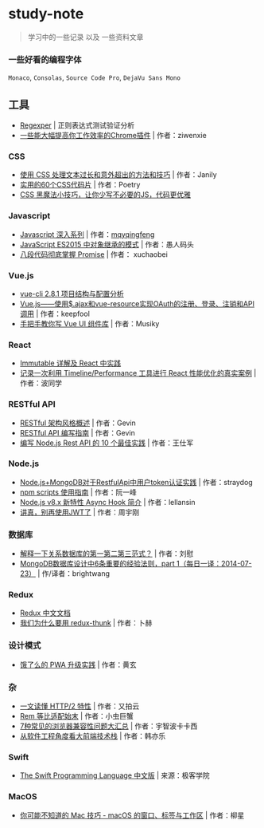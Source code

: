 # study-note

> 学习中的一些记录 以及 一些资料文章

### 一些好看的编程字体

`Monaco`, `Consolas`, `Source Code Pro`, `DejaVu Sans Mono`

## 工具

- [Regexper](https://regexper.com/) | 正则表达式测试验证分析
- [一些能大幅提高你工作效率的Chrome插件](https://juejin.im/post/597aebc05188253e043870be) | 作者：ziwenxie


### CSS

- [使用 CSS 处理文本过长和意外超出的方法和技巧](http://svgtrick.com/tricks/06af9fabf7e2ecfad24856416b024968) | 作者：Janily
- [实用的60个CSS代码片](http://blog.poetries.top/2016/08/13/%E5%AE%9E%E7%94%A8%E7%9A%8460%E4%B8%AACSS%E4%BB%A3%E7%A0%81%E7%89%87%E6%AE%B5/) | 作者：Poetry
- [CSS 黑魔法小技巧，让你少写不必要的JS，代码更优雅](https://github.com/jawil/blog/issues/29)

### Javascript

- [Javascript 深入系列](https://juejin.im/post/59278e312f301e006c2e1510) | 作者：[mqyqingfeng](https://github.com/mqyqingfeng/Blog)
- [JavaScript ES2015 中对象继承的模式](http://www.css88.com/archives/7395) | 作者：愚人码头
- [八段代码彻底掌握 Promise](https://juejin.im/post/597724c26fb9a06bb75260e8) | 作者： xuchaobei


### Vue.js

- [vue-cli 2.8.1 项目结构与配置分析](https://github.com/Naraku777/study-note/blob/master/vue-cli%202.8.1%20%E9%A1%B9%E7%9B%AE%E7%BB%93%E6%9E%84%E4%B8%8E%E9%85%8D%E7%BD%AE%E5%88%86%E6%9E%90.md)
- [Vue.js——使用$.ajax和vue-resource实现OAuth的注册、登录、注销和API调用](http://www.cnblogs.com/keepfool/p/5665953.html) | 作者：keepfool
- [手把手教你写 Vue UI 组件库](https://github.com/Musiky/Article/blob/master/blog/vue-plugin.md) | 作者：Musiky

### React

- [Immutable 详解及 React 中实践](https://github.com/camsong/blog/issues/3)
- [记录一次利用 Timeline/Performance 工具进行 React 性能优化的真实案例](http://www.jianshu.com/p/9b0e9ef0a607) | 作者：波同学


### RESTful API
- [RESTful 架构风格概述](https://blog.igevin.info/posts/restful-architecture-in-general/) | 作者：Gevin 
- [RESTful API 编写指南](https://blog.igevin.info/posts/restful-api-get-started-to-write) | 作者：Gevin 
- [编写 Node.js Rest API 的 10 个最佳实践](http://www.admin10000.com/document/12534.html) | 作者：王仕军

### Node.js
- [Node.js+MongoDB对于RestfulApi中用户token认证实践](https://segmentfault.com/a/1190000008629632) | 作者：straydog
- [npm scripts 使用指南](http://www.ruanyifeng.com/blog/2016/10/npm_scripts.html) | 作者：阮一峰
- [Node.js v8.x 新特性 Async Hook 简介](https://zhuanlan.zhihu.com/p/27394440) | 作者：lellansin
- [讲真，别再使用JWT了](http://insights.thoughtworkers.org/do-not-use-jwt-anymore/) | 作者：周宇刚


### 数据库
- [解释一下关系数据库的第一第二第三范式？](https://www.zhihu.com/question/24696366) | 作者：刘慰
- [MongoDB数据库设计中6条重要的经验法则，part 1（每日一译：2014-07-23）](http://www.jianshu.com/p/bb0caddff60a) | 作/译者：brightwang


### Redux
- [Redux 中文文档](http://cn.redux.js.org/index.html)
- [我们为什么要用 redux-thunk](http://www.tuicool.com/articles/ZviErea) | 作者：卜赫

### 设计模式
- [饿了么的 PWA 升级实践](https://zhuanlan.zhihu.com/p/27853228) | 作者：黄玄


### 杂
- [一文读懂 HTTP/2 特性](https://zhuanlan.zhihu.com/p/26559480) | 作者：又拍云
- [Rem 等比适配始末](https://juejin.im/post/5939444d5c497d006b65db53) | 作者：小虫巨蟹
- [7种常见的浏览器兼容性问题大汇总](http://www.qdfuns.com/notes/18090/961a36d50f2efa676061b5a02c374f75.html) | 作者：宇智波卡卡西
- [从软件工程角度看大前端技术栈](https://mp.weixin.qq.com/s?__biz=MzIwNjEwNTQ4Mw==&mid=2651577419&idx=1&sn=a72a53ea3fbc973feff6d5d70bf2a38a&chksm=8cd9c2afbbae4bb9753a68533d76642cefddce419dc82bdc3e13ce2d941e5d1d95b492825b64) | 作者：韩亦乐


### Swift
- [The Swift Programming Language 中文版](http://wiki.jikexueyuan.com/project/swift/chapter1/02_a_swift_tour.html) | 来源：极客学院


### MacOS
- [你可能不知道的 Mac 技巧 - macOS 的窗口、标签与工作区](https://zhuanlan.zhihu.com/p/25746402) | 作者：柳星



